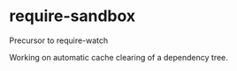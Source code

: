 # require-sandbox
Precursor to require-watch

Working on automatic cache clearing of a dependency tree.
